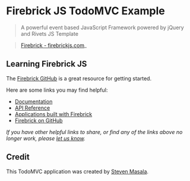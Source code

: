 # Firebrick JS TodoMVC Example

> A powerful event based JavaScript Framework powered by jQuery and Rivets JS Template

> [Firebrick - firebrickjs.com](http://firebrickjs.com)_


## Learning Firebrick JS

The [Firebrick GitHub](https://github.com/smasala/firebrick) is a great resource for getting started.

Here are some links you may find helpful:

* [Documentation](https://github.com/smasala/firebrick)
* [API Reference](https://github.com/smasala/firebrick)
* [Applications built with Firebrick](https://github.com/smasala/firebrick-todomvc)
* [Firebrick on GitHub](https://github.com/smasala/firebrick)

_If you have other helpful links to share, or find any of the links above no longer work, please [let us know](https://github.com/smasala/firebrick/issues)._

## Credit

This TodoMVC application was created by [Steven Masala](http://www.smasala.com).
